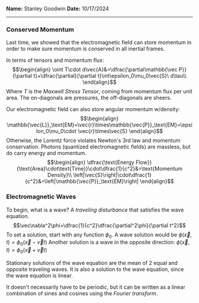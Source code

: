 **Name:** Stanley Goodwin
**Date:** 10/17/2024

---
### Conserved Momentum
Last time, we showed that the electromagnetic field can store momentum in order to make sure momentum is conserved in all inertial frames.

In terms of tensors and momentum flux:
$$\begin{align}
\oint T\cdot d\vec{A}&=\dfrac{\partial\mathbb{\vec P}}{\partial t}+\dfrac{\partial}{\partial t}\int\epsilon_0\mu_0\vec{S}\ d\tau\\
\end{align}$$
Where $T$ is the *Maxwell Stress Tensor*, coming from momentum flux per unit area.
The on-diagonals are pressures, the off-diagonals are sheers.

Our electromagnetic field can also store angular momentum w/density:
$$\begin{align}
\mathbb{\vec{L}}_\text{EM}=\vec{r}\times\mathbb{\vec{P}}_\text{EM}=\epsilon_0\mu_0\cdot \vec{r}\times\vec{S}
\end{align}$$
Otherwise, the Lorentz force violates Newton's 3rd law and momentum conservation.
Photons (quantized electromagnetic fields) are massless, but do carry energy and momentum.
$$\begin{align}
\dfrac{\text{Energy Flow}}{\text{Area}\cdot\text{Time}}\cdot\dfrac{1}{c^2}&=\text{Momentum Density}\\
\left|\vec{S}\right|\cdot\dfrac{1}{c^2}&=\left|\mathbb{\vec{P}}_\text{EM}\right|
\end{align}$$
### Electromagnetic Waves
To begin, what is a wave? A *traveling disturbance* that satisfies the wave equation.
$$\vec\nabla^2\phi=\dfrac{1}{c^2}\dfrac{\partial^2\phi}{\partial t^2}$$
To set a solution, start with any function $\phi_0$. A wave solution would be $\phi(\vec{x},t)=\phi_0(\vec{x}-\vec{v}t)$
Another solution is a wave in the opposite direction: $\phi(\vec{x},t)=\phi_0(\vec{x}+\vec{v}t)$

Stationary solutions of the wave equation are the mean of 2 equal and opposite traveling waves.
It is also a solution to the wave equation, since the wave equation is linear.

It doesn't necessarily have to be periodic, but it can be written as a linear combination of sines and cosines using the *Fourier transform*.

